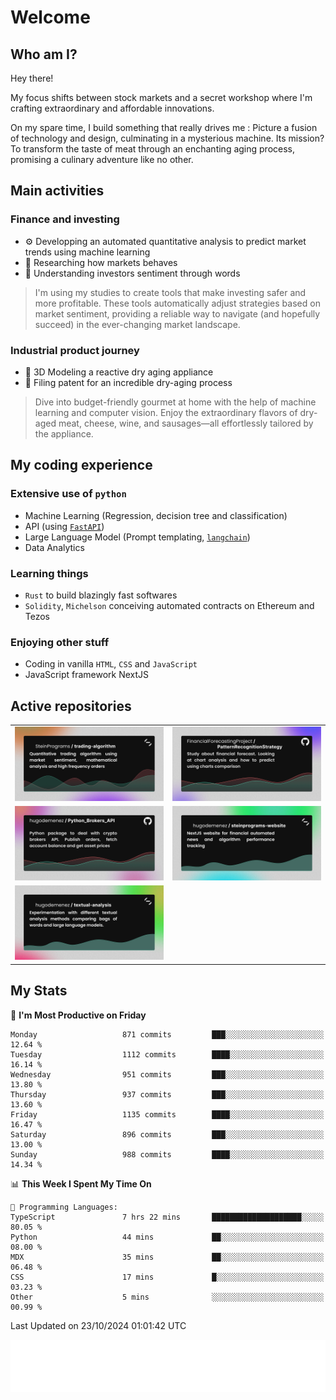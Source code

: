 # Welcome 

## Who am I?

Hey there! 

My focus shifts between stock markets and a secret workshop where I'm crafting extraordinary and affordable innovations. 



On my spare time, I build something that really drives me :
Picture a fusion of technology and design, culminating in a mysterious machine. 
Its mission? To transform the taste of meat through an enchanting aging process, promising a culinary adventure like no other.

## Main activities

### Finance and investing
* ⚙️ Developping an automated quantitative analysis to predict market trends using machine learning
* 📝 Researching how markets behaves
* 🧠 Understanding investors sentiment through words

> I'm using my studies to create tools that make investing safer and more profitable. These tools automatically adjust strategies based on market sentiment, providing a reliable way to navigate (and hopefully succeed) in the ever-changing market landscape.

### Industrial product journey
* 🚀 3D Modeling a reactive dry aging appliance
* 📎 Filing patent for an incredible dry-aging process

> Dive into budget-friendly gourmet at home with the help of machine learning and computer vision. Enjoy the extraordinary flavors of dry-aged meat, cheese, wine, and sausages—all effortlessly tailored by the appliance.

## My coding experience

### Extensive use of `python` 

* Machine Learning (Regression, decision tree and classification)
* API (using [`FastAPI`](https://fastapi.tiangolo.com))
* Large Language Model (Prompt templating, [`langchain`](https://python.langchain.com/docs/get_started/introduction))
* Data Analytics

### Learning things

* `Rust` to build blazingly fast softwares
* `Solidity`, `Michelson` conceiving automated contracts on Ethereum and Tezos

### Enjoying other stuff

* Coding in vanilla `HTML`, `CSS` and `JavaScript` 
* JavaScript framework NextJS
  
## Active repositories
|||
| ------------- | ------------- |
|[![Python Trading Algorithm](assets/base_python_architecture.png)](https://github.com/SteinPrograms/base-python-architecture)|[![Quantitative Prediction](assets/pattern_recognition_strategy.png)](https://github.com/FinancialForecastingProject/PatternRecognitionStrategy.git)|
|[![Broker SDK](assets/python_brokers_api.png)](https://github.com/hugodemenez/Python_Brokers_API)|[![NextJS Website](assets/steinprograms-website.png)](https://github.com/hugodemenez/steinprograms-website)|
|[![Textual](assets/textual-analysis.png)](https://github.com/hugodemenez/textual-analysis)||


## My Stats

<!--START_SECTION:waka-->
📅 **I'm Most Productive on Friday** 

```text
Monday                   871 commits         ███░░░░░░░░░░░░░░░░░░░░░░   12.64 % 
Tuesday                  1112 commits        ████░░░░░░░░░░░░░░░░░░░░░   16.14 % 
Wednesday                951 commits         ███░░░░░░░░░░░░░░░░░░░░░░   13.80 % 
Thursday                 937 commits         ███░░░░░░░░░░░░░░░░░░░░░░   13.60 % 
Friday                   1135 commits        ████░░░░░░░░░░░░░░░░░░░░░   16.47 % 
Saturday                 896 commits         ███░░░░░░░░░░░░░░░░░░░░░░   13.00 % 
Sunday                   988 commits         ████░░░░░░░░░░░░░░░░░░░░░   14.34 % 
```


📊 **This Week I Spent My Time On** 

```text
💬 Programming Languages: 
TypeScript               7 hrs 22 mins       ████████████████████░░░░░   80.05 % 
Python                   44 mins             ██░░░░░░░░░░░░░░░░░░░░░░░   08.00 % 
MDX                      35 mins             ██░░░░░░░░░░░░░░░░░░░░░░░   06.48 % 
CSS                      17 mins             █░░░░░░░░░░░░░░░░░░░░░░░░   03.23 % 
Other                    5 mins              ░░░░░░░░░░░░░░░░░░░░░░░░░   00.99 % 
```


 Last Updated on 23/10/2024 01:01:42 UTC
<!--END_SECTION:waka-->

![Coding metrics](metrics.plugin.wakatime.svg)
